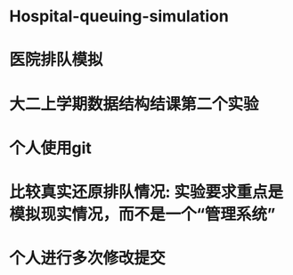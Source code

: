 # Hospital-queuing-simulation
# 医院排队模拟
# 大二上学期数据结构结课第二个实验
# 个人使用git
# 比较真实还原排队情况: 实验要求重点是模拟现实情况，而不是一个“管理系统”
# 个人进行多次修改提交
